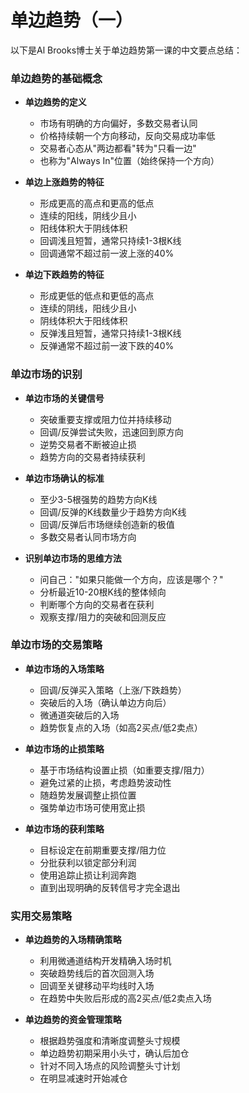# 单边趋势（一）

以下是Al Brooks博士关于单边趋势第一课的中文要点总结：

### 单边趋势的基础概念
- **单边趋势的定义**
  - 市场有明确的方向偏好，多数交易者认同
  - 价格持续朝一个方向移动，反向交易成功率低
  - 交易者心态从"两边都看"转为"只看一边"
  - 也称为"Always In"位置（始终保持一个方向）

- **单边上涨趋势的特征**
  - 形成更高的高点和更高的低点
  - 连续的阳线，阴线少且小
  - 阳线体积大于阴线体积
  - 回调浅且短暂，通常只持续1-3根K线
  - 回调通常不超过前一波上涨的40%

- **单边下跌趋势的特征**
  - 形成更低的低点和更低的高点
  - 连续的阴线，阳线少且小
  - 阴线体积大于阳线体积
  - 反弹浅且短暂，通常只持续1-3根K线
  - 反弹通常不超过前一波下跌的40%

### 单边市场的识别
- **单边市场的关键信号**
  - 突破重要支撑或阻力位并持续移动
  - 回调/反弹尝试失败，迅速回到原方向
  - 逆势交易者不断被迫止损
  - 趋势方向的交易者持续获利

- **单边市场确认的标准**
  - 至少3-5根强势的趋势方向K线
  - 回调/反弹的K线数量少于趋势方向K线
  - 回调/反弹后市场继续创造新的极值
  - 多数交易者认同市场方向

- **识别单边市场的思维方法**
  - 问自己："如果只能做一个方向，应该是哪个？"
  - 分析最近10-20根K线的整体倾向
  - 判断哪个方向的交易者在获利
  - 观察支撑/阻力的突破和回测反应

### 单边市场的交易策略
- **单边市场的入场策略**
  - 回调/反弹买入策略（上涨/下跌趋势）
  - 突破后的入场（确认单边方向后）
  - 微通道突破后的入场
  - 趋势恢复点的入场（如高2买点/低2卖点）

- **单边市场的止损策略**
  - 基于市场结构设置止损（如重要支撑/阻力）
  - 避免过紧的止损，考虑趋势波动性
  - 随趋势发展调整止损位置
  - 强势单边市场可使用宽止损

- **单边市场的获利策略**
  - 目标设定在前期重要支撑/阻力位
  - 分批获利以锁定部分利润
  - 使用追踪止损让利润奔跑
  - 直到出现明确的反转信号才完全退出 

### 实用交易策略
- **单边趋势的入场精确策略**
  - 利用微通道结构开发精确入场时机
  - 突破趋势线后的首次回测入场
  - 回调至关键移动平均线时入场
  - 在趋势中失败后形成的高2买点/低2卖点入场

- **单边趋势的资金管理策略**
  - 根据趋势强度和清晰度调整头寸规模
  - 单边趋势初期采用小头寸，确认后加仓
  - 针对不同入场点的风险调整头寸计划
  - 在明显减速时开始减仓 